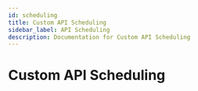 ```yaml
---
id: scheduling
title: Custom API Scheduling
sidebar_label: API Scheduling
description: Documentation for Custom API Scheduling
---
```


# Custom API Scheduling
